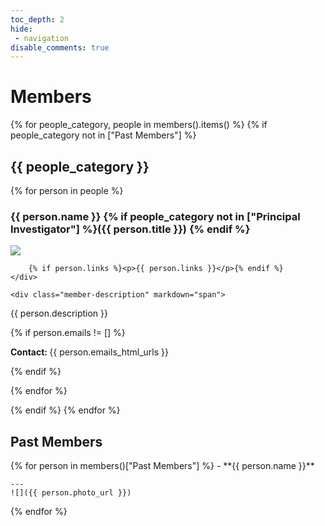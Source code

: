 ```yaml
---
toc_depth: 2
hide:
 - navigation
disable_comments: true
---
```


# Members

{% for people_category, people in members().items() %}
{% if people_category not in ["Past Members"] %}
## {{ people_category }}

{% for person in people %}

### {{ person.name }} {% if people_category not in ["Principal Investigator"] %}({{ person.title }}) {% endif %}

<div class="member-container">
    <div class="member-photo">
        <img src="{{ person.photo_url }}">

        {% if person.links %}<p>{{ person.links }}</p>{% endif %}
    </div>

    <div class="member-description" markdown="span">
<p>{{ person.description }}</p>

{% if person.emails != [] %}
<p><strong>Contact: </strong>{{ person.emails_html_urls }}</p>
{% endif %}
    </div>
</div>

{% endfor %}

{% endif %}
{% endfor %}

## Past Members

<div class="past-member-grid grid" markdown>
{% for person in members()["Past Members"] %}
-  **{{ person.name }}**

    ---
    ![]({{ person.photo_url }})

{% endfor %}
</div>
